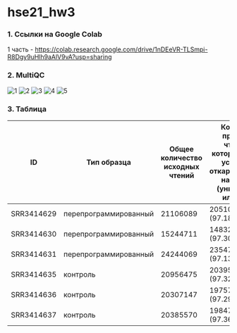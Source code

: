 # hse21_hw3
### 1. Ссылки на Google Colab 
1 часть - https://colab.research.google.com/drive/1nDEeVR-TLSmpi-R8Dgy9uHlh9aAlV9vA?usp=sharing

### 2. MultiQC 
![1](https://user-images.githubusercontent.com/93256219/143722481-99c5a27f-d58c-4635-8422-34a9ba448042.png)
![2](https://user-images.githubusercontent.com/93256219/143722482-68ee2f75-bbb5-45d1-9a86-2a03ece8ee07.png)
![3](https://user-images.githubusercontent.com/93256219/143722488-bd5e8557-261e-4a76-b479-cec4085b67af.png)
![4](https://user-images.githubusercontent.com/93256219/143722489-d7832594-75df-4acf-b19c-6548e8d27633.png)
![5](https://user-images.githubusercontent.com/93256219/143722491-e3af6d40-db11-42b3-8dd2-6ea995d1ecb4.png)

### 3. Таблица  
ID | Тип образца | Общее количество исходных чтений | Кол-во и процент чтений, которые были успешно откартированы на геном (уникально или нет) | Количество уникально откартированных чтений | Общее кол-во чтений, которые попали на гены |
 --- |--- |--- |--- |--- | ---
SRR3414629 | перепрограммированный | 21106089 | 20510113 (97.18%) | 18375888 (87.06%) | 16049609 |
SRR3414630 | перепрограммированный | 15244711 | 14832680 (97.30%) | 13186139 (86.50%) | 11465324 |
SRR3414631 | перепрограммированный | 24244069 | 23547686 (97.13%) | 20928945 (86.33%) | 18408851 |
SRR3414635 | контроль | 20956475 | 20395865 (97.32%) | 18428317 (87.94%) | 16275997 |
SRR3414636 | контроль | 20307147 | 19757059 (97.29%) | 17825380 (87.78%)| 15757580 |
SRR3414637 | контроль | 20385570 | 19847291 (97.36%) | 17844858 (87.54%) | 15736978 |
